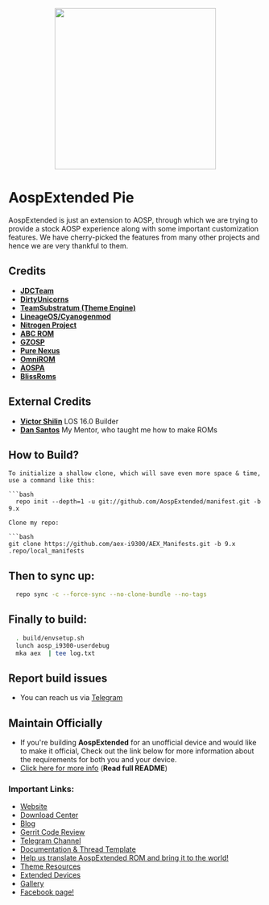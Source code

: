 <p align="center">
<img src="https://github.com/AospExtended/manifest/raw/7.1.1/aex_logo.png" width="320px" height="320px" > 
</p>

AospExtended Pie
===========
AospExtended is just an extension to AOSP, through which we 
are trying to provide a stock AOSP experience along with some important 
customization features. We have cherry-picked the features from many 
other projects and hence we are very thankful to them.

Credits
-------
* [**JDCTeam**](https://github.com/AOSP-JF-MM)
* [**DirtyUnicorns**](https://github.com/DirtyUnicorns)
* [**TeamSubstratum (Theme Engine)**](https://github.com/Substratum)
* [**LineageOS/Cyanogenmod**](https://github.com/LineageOS)
* [**Nitrogen Project**](https://github.com/nitrogen-project)
* [**ABC ROM**](https://github.com/ezio84)
* [**GZOSP**](https://github.com/GZOSP)
* [**Pure Nexus**](https://github.com/PureNexusProject)
* [**OmniROM**](https://github.com/omnirom/)
* [**AOSPA**](https://github.com/aospa/)
* [**BlissRoms**](https://github.com/BlissRoms)

External Credits
-------
* [**Victor Shilin**](https://github.com/ChronoMonochrome) LOS 16.0 Builder
* [**Dan Santos**](https://github.com/linusdan) My Mentor, who taught me how to make ROMs

How to Build?
-------------

```
To initialize a shallow clone, which will save even more space & time, use a command like this:

```bash
  repo init --depth=1 -u git://github.com/AospExtended/manifest.git -b 9.x
```
```
Clone my repo:

```bash
git clone https://github.com/aex-i9300/AEX_Manifests.git -b 9.x .repo/local_manifests
``` 



Then to sync up:
----------------

```bash
  repo sync -c --force-sync --no-clone-bundle --no-tags
```
Finally to build:
-----------------

```bash
  . build/envsetup.sh
  lunch aosp_i9300-userdebug
  mka aex  | tee log.txt
```
## Report build issues
- You can reach us via [Telegram](https://t.me/aospextendedgroup)

## Maintain Officially
- If you're building **AospExtended** for an unofficial device and would like to make it official, Check out the link below for more information about the requirements for both you and your device.  
- [Click here for more info](https://github.com/AospExtended/Documentation_and_thread-template) (**Read full README**)

### Important Links:

- [Website](http://www.aospextended.com/)
- [Download Center](https://downloads.aospextended.com/)
- [Blog](https://blog.aospextended.com/)
- [Gerrit Code Review](http://gerrit.aospextended.com/)
- [Telegram Channel](https://telegram.me/aospextended/)
- [Documentation & Thread Template](https://github.com/AospExtended/Documentation_and_thread-template/) 
- [Help us translate AospExtended ROM and bring it to the world!](http://translate.aospextended.com/)
- [Theme Resources](https://github.com/AospExtended/AEX-Scripts/) 
- [Extended Devices](https://github.com/AospExtended-devices/)
- [Gallery](https://aospextended.com/gallery)
- [Facebook page!](https://www.facebook.com/aospextended/)

